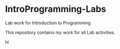 # IntroProgramming-Labs
Lab work for Introduction to Programming


This repository contains my work for all Lab activities.

hi
